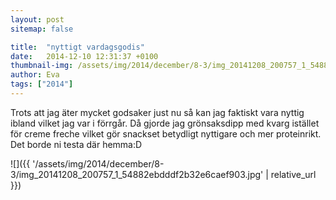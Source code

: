 ```yaml
---
layout: post
sitemap: false

title:  "nyttigt vardagsgodis"
date:   2014-12-10 12:31:37 +0100
thumbnail-img: /assets/img/2014/december/8-3/img_20141208_200757_1_54882ebdddf2b32e6caef903.jpg
author: Eva
tags: ["2014"]
---
```


Trots att jag äter mycket godsaker just nu så kan jag faktiskt vara nyttig ibland vilket jag var i förrgår. Då gjorde jag grönsaksdipp med kvarg istället för creme freche vilket gör snackset betydligt nyttigare och mer proteinrikt. Det borde ni testa där hemma:D

![]({{ '/assets/img/2014/december/8-3/img_20141208_200757_1_54882ebdddf2b32e6caef903.jpg'  | relative_url }})

